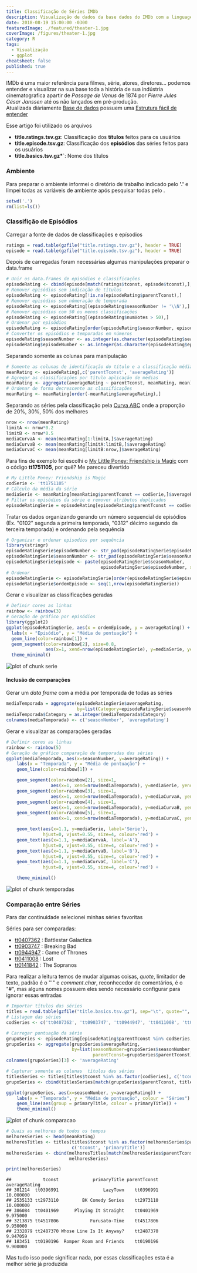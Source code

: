 ```yaml
---
title: Classificação de Séries IMDb
description: Visualização de dados da base dados do IMDb com a linguagem R
date: 2018-08-19 15:00:00 -0300
featuredImage: ./featured/theater-1.jpg
coverImage: /figures/theater-1.jpg
category: R
tags:
  - Visualização
  - ggplot
cheatsheet: false
published: true
---
```


IMDb é uma maior referência para filmes, série, atores, diretores... podemos entender e visualizar na sua base toda a história de sua indústria cinematografica apartir de _Passage de Venus_ de 1874 por _Pierre Jules César Janssen_ até os não lançados em pré-produção.  
Atualizada diáriamente [Base de dados](https://datasets.imdbws.com/) possuem uma [Estrutura fácil de entender](https://www.imdb.com/interfaces/)

Esse artigo foi utilizado os arquivos

- **title.ratings.tsv.gz**: Classificação dos **títulos** feitos para os usuários
- **title.episode.tsv.gz**: Classificação dos **episódios** das séries feitos para os usuários
- **title.basics.tsv.gz\*`**: Nome dos títulos

### Ambiente

Para preparar o ambiente informei o diretório de trabalho indicado pelo **'.'** e limpei todas as variáveis de ambiente após pesquisar todas pelo .

```r
setwd('.')
rm(list=ls())
```

### Classifição de Episódios

Carregar a fonte de dados de classificações e epísodios

```r
ratings = read.table(gzfile("title.ratings.tsv.gz"), header = TRUE)
episode = read.table(gzfile("title.episode.tsv.gz"), header = TRUE)
```

Depois de carregadas foram necessárias algumas manipulações preparar o data.frame

```r
# Unir os data.frames de episódios e classificações
episodeRating <- cbind(episode[match(ratings$tconst, episode$tconst),], ratings)
# Remover episódios sem indicação de títulos
episodeRating <- episodeRating[!is.na(episodeRating$parentTconst),]
# Remover episódios sem númeração de temporada
episodeRating <- episodeRating[(episodeRating$seasonNumber != '\\N'),]
# Remover episódios com 50 ou menos classificações
episodeRating <- episodeRating[(episodeRating$numVotes > 50),]
# Ordenar por episódios
episodeRating <- episodeRating[order(episodeRating$seasonNumber, episodeRating$episodeNumber),]
# Converter os episódios e temporadas em números
episodeRating$seasonNumber <- as.integer(as.character(episodeRating$seasonNumber))
episodeRating$episodeNumber <- as.integer(as.character(episodeRating$episodeNumber))
```

Separando somente as colunas para manipulação

```r
# Somente as colunas de identificação do título e a classificação média
meanRating <- episodeRating[,c('parentTconst', 'averageRating')]
# Agregar as classificações por título aplicação de médias
meanRating <- aggregate(averageRating ~ parentTconst, meanRating, mean)
# Ordenar de forma decrescente as classificações
meanRating <- meanRating[order(-meanRating$averageRating),]
```

Separando as séries pela classificação pela [Curva ABC](https://pt.wikipedia.org/wiki/Curva_ABC) onde a proporção de 20%, 30%, 50% dos melhores

```r
nrow <- nrow(meanRating)
limitA <- nrow*0.2
limitB <- nrow*0.5
mediaCurvaA <- mean(meanRating[1:limitA,]$averageRating)
mediaCurvaB <- mean(meanRating[limitA:limitB,]$averageRating)
mediaCurvaC <- mean(meanRating[limitB:nrow,]$averageRating)
```

Para fins de exemplo foi escolhi o [My Little Poney: Friendship is Magic](https://www.imdb.com/title/tt1751105/) com o código **tt1751105**, por quê? Me pareceu divertido

```r
# My Little Poney: Friendship is Magic
codSerie <- 'tt1751105'
# Cálculo da média da série
mediaSerie <- meanRating[meanRating$parentTconst == codSerie,]$averageRating
# Filtar os episódios da série e remover atributos duplicados
episodeRatingSerie = episodeRating[episodeRating$parentTconst == codSerie, -5]
```

Tratar os dados organizando gerando um número sequencial de episódios (Ex. "0102" segunda a primeira temporada, "0312" décimo segundo da terceira temporada) e ordenando pela sequência

```r
# Organizar e ordenar episodios por sequência
library(stringr)
episodeRatingSerie$episodeNumber <- str_pad(episodeRatingSerie$episodeNumber, 2, pad = "0")
episodeRatingSerie$seasonNumber <- str_pad(episodeRatingSerie$seasonNumber, 2, pad = "0")
episodeRatingSerie$episode <- paste(episodeRatingSerie$seasonNumber,
                                    episodeRatingSerie$episodeNumber, sep = "")
# Ordenar
episodeRatingSerie <- episodeRatingSerie[order(episodeRatingSerie$episode),]
episodeRatingSerie$ordemEpisode <- seq(1,nrow(episodeRatingSerie))
```

Gerar e visualizar as classificações geradas

```r
# Definir cores as linhas
rainbow <- rainbow(3)
# Geração de gráfico por episódios
library(ggplot2)
ggplot(episodeRatingSerie, aes(x = ordemEpisode, y = averageRating)) +
  labs(x = "Episódio", y = "Média de pontuação") +
  geom_line(color=rainbow[1]) +
  geom_segment(color=rainbow[2], size=0.8,
               aes(x=1, xend=nrow(episodeRatingSerie), y=mediaSerie, yend=mediaSerie), alpha = 0.5) +
  theme_minimal()
```

![plot of chunk serie](/figures/serie-1.svg)

#### Inclusão de comparações

Gerar um _data frame_ com a média por temporada de todas as séries

```r
mediaTemporada = aggregate(episodeRatingSerie$averageRating,
                           by=list(Category=episodeRatingSerie$seasonNumber), mean)
mediaTemporada$Category = as.integer(mediaTemporada$Category)
colnames(mediaTemporada) <- c('seasonNumber', 'averageRating')
```

Gerar e visualizar as comparações geradas

```r
# Definir cores as linhas
rainbow <- rainbow(5)
# Geração de gráfico comparação de temporadas das séries
ggplot(mediaTemporada, aes(x=seasonNumber, y=averageRating)) +
    labs(x = "Temporada", y = "Média de pontuação") +
    geom_line(color=rainbow[1]) +

    geom_segment(color=rainbow[2], size=1,
                 aes(x=1, xend=nrow(mediaTemporada), y=mediaSerie, yend=mediaSerie), alpha = 0.5) +
    geom_segment(color=rainbow[3], size=1,
                 aes(x=1, xend=nrow(mediaTemporada), y=mediaCurvaA, yend=mediaCurvaA), alpha=0.5) +
    geom_segment(color=rainbow[4], size=1,
                 aes(x=1, xend=nrow(mediaTemporada), y=mediaCurvaB, yend=mediaCurvaB), alpha=0.5) +
    geom_segment(color=rainbow[5], size=1,
                 aes(x=1, xend=nrow(mediaTemporada), y=mediaCurvaC, yend=mediaCurvaC), alpha=0.5) +

    geom_text(aes(x=1.1, y=mediaSerie, label='Série'),
              hjust=0, vjust=0.55, size=4, colour='red') +
    geom_text(aes(x=1.1, y=mediaCurvaA, label='A'),
              hjust=0, vjust=0.55, size=4, colour='red') +
    geom_text(aes(x=1.1, y=mediaCurvaB, label='B'),
              hjust=0, vjust=0.55, size=4, colour='red') +
    geom_text(aes(x=1.1, y=mediaCurvaC, label='C'),
              hjust=0, vjust=0.55, size=4, colour='red') +

    theme_minimal()
```

![plot of chunk temporadas](/figures/temporadas-1.svg)

### Comparação entre Séries

Para dar continuidade selecionei minhas séries favoritas

Séries para ser comparadas:

- [tt0407362](https://www.imdb.com/title/tt0407362/) : Battlestar Galactica
- [tt0903747](https://www.imdb.com/title/tt0903747/) : Breaking Bad
- [tt0944947](https://www.imdb.com/title/tt0944947/) : Game of Thrones
- [tt0411008](https://www.imdb.com/title/tt0411008/) : Lost
- [tt0141842](https://www.imdb.com/title/tt0141842/) : The Sopranos

Para realizar a leitura temos de mudar algumas coisas, _quote_, limitador de texto, padrão é o "'" e _comment.char_, reconhecedor de comentários, é o "#", mas alguns nomes possuem eles sendo necessário configurar para ignorar essas entradas

```r
# Importar títulos das séries
titles = read.table(gzfile("title.basics.tsv.gz"), sep="\t", quote="", comment.char="", header=TRUE)
# Listagem das séries
codSeries <- c('tt0407362', 'tt0903747', 'tt0944947', 'tt0411008', 'tt0141842')
```

```r
# Carregar pontuação da série
grupoSeries <- episodeRating[episodeRating$parentTconst %in% codSeries,]
grupoSeries <- aggregate(grupoSeries$averageRating,
                         by=list(seasonNumber=grupoSeries$seasonNumber,
                                 parentTconst=grupoSeries$parentTconst), mean)
colnames(grupoSeries)[3] <- 'averageRating'

# Capturar somente as colunas  títulos das séries
titlesSeries <- titles[titles$tconst %in% as.factor(codSeries), c('tconst', 'primaryTitle')]
grupoSeries <- cbind(titlesSeries[match(grupoSeries$parentTconst, titlesSeries$tconst),], grupoSeries)
```

```r
ggplot(grupoSeries, aes(x=seasonNumber, y=averageRating)) +
    labs(x = "Temporada", y = "Média de pontuação", colour = "Séries") +
    geom_line(aes(group = primaryTitle, colour = primaryTitle)) +
    theme_minimal()
```

![plot of chunk comparacao](/figures/comparacao-1.svg)

```r
# Quais as melhores de todos os tempos
melhoresSeries <- head(meanRating)
melhoresTitles <- titles[titles$tconst %in% as.factor(melhoresSeries$parentTconst),
                         c('tconst', 'primaryTitle')]
melhoresSeries <- cbind(melhoresTitles[match(melhoresSeries$parentTconst, melhoresTitles$tconst),],
                        melhoresSeries)

print(melhoresSeries)
```

```text
##            tconst             primaryTitle parentTconst averageRating
## 381214  tt0396991                 LazyTown    tt0396991     10.000000
## 2535133 tt2973110         BK Comedy Series    tt2973110     10.000000
## 386084  tt0401969      Playing It Straight    tt0401969      9.975000
## 3213875 tt4517806            Furusato-Time    tt4517806      9.950000
## 2332879 tt2487370 Whose Line Is It Anyway?    tt2487370      9.947059
## 183451  tt0190196  Romper Room and Friends    tt0190196      9.900000
```

Mas tudo isso pode significar nada, por essas classificações esta é a melhor série já produzida
